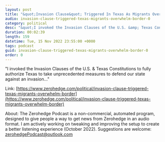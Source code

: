 ```yaml
---
layout: post
title: "&quot;Invasion Clause&quot; Triggered In Texas As Migrants Overwhelm Border"
audio: invasion-clause-triggered-texas-migrants-overwhelm-border-0
category: political
desc: "&quot;I invoked the Invasion Clauses of the U.S. &amp; Texas Constitutions to fully authorize Texas to take unprecedented measures to defend our state against an invasion...&quot;"
duration: 00:02:39
length: 159
datetime: Tue, 15 Nov 2022 23:55:00 +0000
tags: podcast
guid: invasion-clause-triggered-texas-migrants-overwhelm-border-0
order: 0
---
```

&quot;I invoked the Invasion Clauses of the U.S. &amp; Texas Constitutions to fully authorize Texas to take unprecedented measures to defend our state against an invasion...&quot;

Link: [https://www.zerohedge.com/political/invasion-clause-triggered-texas-migrants-overwhelm-border](https://www.zerohedge.com/political/invasion-clause-triggered-texas-migrants-overwhelm-border)

About: The Zerohedge Podcast is a non-commercial, automated program, designed to give people a way to get news from Zerohedge in an audio format.  I am actively working on tweaking and improving the setup to create a better listening experience (October 2022).  Suggestions are welcome: [zerohedgePodcast@outlook.com](mailto:zerohedgePodcast@outlook.com)